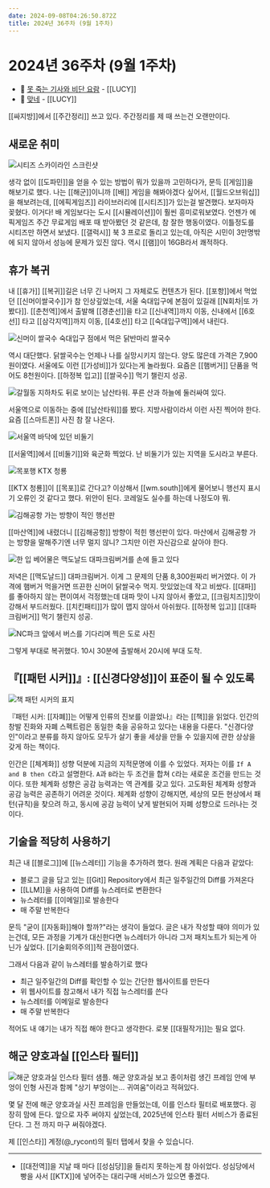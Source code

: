 ```yaml
---
date: 2024-09-08T04:26:50.872Z
title: 2024년 36주차 (9월 1주차)
---
```


# 2024년 36주차 (9월 1주차)

- 🎵 [못 죽는 기사와 비단 요람](https://www.youtube.com/watch?v=Q9Nvvz6pd9g) - [[LUCY]]
- 🎵 [맞네](https://www.youtube.com/watch?v=2Lg9IuBQz8w) - [[LUCY]]

[[싸지방]]에서 [[주간정리]] 쓰고 있다. 주간정리를 제 때 쓰는건 오랜만이다.

## 새로운 취미

![시티즈 스카이라인 스크린샷](/images/cities-skyline.png)

생각 없이 [[도파민]]을 얻을 수 있는 방법이 뭐가 있을까 고민하다가, 문득 [[게임]]을 해보기로 했다. 나는 [[해군]]이니까 [[배]] 게임을 해봐야겠다 싶어서, [[월드오브워십]]을 해보려는데, [[에픽게임즈]] 라이브러리에 [[시티즈]]가 있는걸 발견했다. 보자마자 꽂혔다. 이거다! 배 게임보다는 도시 [[시뮬레이션]]이 훨씬 흥미로워보였다. 언젠가 에픽게임즈 주간 무료게임 배포 때 받아봤던 것 같은데, 참 잘한 행동이였다. 이틀정도를 시티즈만 하면서 보냈다. [[갤럭시]] 북 3 프로로 돌리고 있는데, 아직은 시민이 3만명밖에 되지 않아서 성능에 문제가 있진 않다. 역시 [[램]]이 16GB라서 쾌적하다.

## 휴가 복귀

내 [[휴가]] [[복귀]]길은 너무 긴 나머지 그 자체로도 컨텐츠가 된다. [[포항]]에서 먹었던 [[신머이쌀국수]]가 참 인상깊었는데, 서울 숙대입구에 본점이 있길래 [[N회차|또 가봤다]]. [[춘천역]]에서 출발해 [[경춘선]]을 타고 [[신내역]]까지 이동, 신내에서 [[6호선]] 타고 [[삼각지역]]까지 이동, [[4호선]] 타고 [[숙대입구역]]에서 내린다.

![신머이 쌀국수 숙대입구 점에서 먹은 닭반마리 쌀국수](/images/신머이쌀국수_숙대입구.jpg)

역시 대단했다. 닭쌀국수는 언제나 나를 실망시키지 않는다. 양도 많은데 가격은 7,900원이였다. 서울에도 이런 [[가성비]]가 있다는게 놀라웠다. 요즘은 [[햄버거]] 단품을 먹어도 8천원이다. [[하정복 입고]] [[쌀국수]] 먹기 챌린지 성공.

![갈월동 지하차도 뒤로 보이는 남산타워. 푸른 산과 하늘에 둘러싸여 있다.](/images/남산타워.jpg)

서울역으로 이동하는 중에 [[남산타워]]를 봤다. 지방사람이라서 이런 사진 찍어야 한다. 요즘 [[스마트폰]] 사진 참 잘 나온다.

![서울역 바닥에 있던 비둘기](/images/서울역_비둘기.jpg)

[[서울역]]에서 [[비둘기]]와 육군화 찍었다. 난 비둘기가 있는 지역을 도시라고 부른다.

![목포행 KTX 청룡](/images/목포행_청룡.jpg)

[[KTX 청룡]]이 [[목포]]로 간다고? 이상해서 [[wm.south]]에게 물어보니 행선지 표시기 오류인 것 같다고 했다. 위안이 된다. 코레일도 실수를 하는데 나정도야 뭐.

![김해공항 가는 방향이 적인 행선판](/images/김해공항가는길행선판.jpg)

[[마산역]]에 내렸더니 [[김해공항]] 방향이 적힌 행선판이 있다. 마산에서 김해공항 가는 방향을 말해주기엔 너무 멀지 않니? 그치만 이런 자신감으로 살아야 한다.

![한 입 베어물은 맥도날드 대파크림버거를 손에 들고 있다](/images/대파크림버거.jpg)

저녁은 [[맥도날드]] 대파크림버거. 이게 그 문제의 단품 8,300원짜리 버거였다. 이 가격에 햄버거 먹을거면 뜨끈한 신머이 닭쌀국수 먹지. 맛있었는데 작고 비쌌다. [[대파]]를 좋아하지 않는 편이여서 걱정했는데 대파 맛이 나지 않아서 좋았고, [[크림치즈]]맛이 강해서 부드러웠다. [[치킨패티]]가 많이 맵지 않아서 아쉬웠다. [[하정복 입고]] [[대파크림버거]] 먹기 챌린지 성공.

![NC파크 앞에서 버스를 기다리며 찍은 도로 사진](/images/NC파크앞정류장.jpg)

그렇게 부대로 복귀했다. 10시 30분에 출발해서 20시에 부대 도착.

## 『[[패턴 시커]]』: [[신경다양성]]이 표준이 될 수 있도록

![책 패턴 시커의 표지](/images/pattern-seeker.png)

『패턴 시커: [[자폐]]는 어떻게 인류의 진보를 이끌었나』라는 [[책]]을 읽었다. 인간의 창발 진화와 자폐 스펙트럼은 동일한 축을 공유하고 있다는 내용을 다룬다. "신경다양인"이라고 분류를 하지 않아도 모두가 살기 좋을 세상을 만들 수 있을지에 관한 상상을 갖게 하는 책이다.

인간은 [[체계화]] 성향 덕분에 지금의 지적문명에 이를 수 있었다. 저자는 이를 `If A and B then C`라고 설명한다. `A`과 `B`라는 두 조건을 합쳐 `C`라는 새로운 조건을 만드는 것이다. 또한 체계화 성향은 공감 능력과는 역 관계를 갖고 있다. 고도화된 체계화 성향과 공감 능력은 공존하기 어려운 것이다. 체계화 성향이 강해지면, 세상의 모든 현상에서 패턴(규칙)을 찾으려 하고, 동시에 공감 능력이 낮게 발현되어 자폐 성향으로 드러나는 것이다.

## 기술을 적당히 사용하기

최근 내 [[블로그]]에 [[뉴스레터]] 기능을 추가하려 했다. 원래 계획은 다음과 같았다:

- 블로그 글을 담고 있는 [[Git]] Repository에서 최근 일주일간의 Diff를 가져온다
- [[LLM]]을 사용하여 Diff를 뉴스레터로 변환한다
- 뉴스레터를 [[이메일]]로 발송한다
- 매 주말 반복한다

문득 "굳이 [[자동화]]해야 할까?"라는 생각이 들었다. 글은 내가 작성할 때야 의미가 있는건데, 모든 과정을 기계가 대신한다면 뉴스레터가 아니라 그저 패치노트가 되는게 아닌가 싶었다. [[기술회의주의]]적 관점이였다.

그래서 다음과 같이 뉴스레터를 발송하기로 했다

- 최근 일주일간의 Diff를 확인할 수 있는 간단한 웹사이트를 만든다
- 위 웹사이트를 참고해서 내가 직접 뉴스레터를 쓴다
- 뉴스레터를 이메일로 발송한다
- 매 주말 반복한다

적어도 내 얘기는 내가 직접 해야 한다고 생각한다. 로봇 [[대필작가]]는 필요 없다.

## 해군 양호과실 [[인스타 필터]]

![해군 양호과실 인스타 필터 샘플. 해군 양호과실 보고 종이처럼 생긴 프레임 안에 부엉이 인형 사진과 함께 "상기 부엉이는... 귀여움"이라고 적혀있다.](/images/rokn-reward-penalty-report.png)

몇 달 전에 해군 양호과실 사진 프레임을 만들었는데, 이를 인스타 필터로 배포했다. 굉장히 맘에 든다. 앞으로 자주 써야지 싶었는데, 2025년에 인스타 필터 서비스가 종료된단다. 그 전 까지 마구 써줘야겠다.

제 [[인스타]] 계정(@_rycont)의 필터 탭에서 찾을 수 있습니다.

---

- [[대전역]]을 지날 때 마다 [[성심당]]을 들리지 못하는게 참 아쉬었다. 성심당에서 빵을 사서 [[KTX]]에 넣어주는 대리구매 서비스가 있으면 좋겠다.
